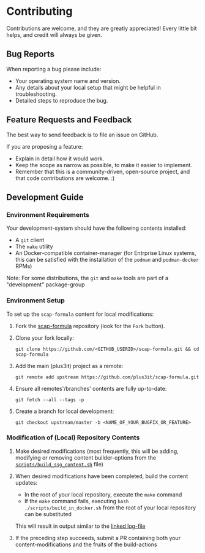 # Contributing

Contributions are welcome, and they are greatly appreciated! Every little bit
helps, and credit will always be given.

## Bug Reports

When reporting a bug please include:

*   Your operating system name and version.
*   Any details about your local setup that might be helpful in
    troubleshooting.
*   Detailed steps to reproduce the bug.

## Feature Requests and Feedback

The best way to send feedback is to file an issue on GitHub.

If you are proposing a feature:

*   Explain in detail how it would work.
*   Keep the scope as narrow as possible, to make it easier to implement.
*   Remember that this is a community-driven, open-source project, and that
    code contributions are welcome. :)

## Development Guide

### Environment Requirements

Your development-system should have the following contents installed:

* A `git` client
* The `make` utility
* An Docker-compatible container-manager (for Entrprise Linux systems, 
  this can be satisfied with the installation of the `podman` and 
  `podman-docker` RPMs)

Note: For some distributions, the `git` and `make` tools are part of a 
"development" package-group

### Environment Setup

To set up the `scap-formula` content for local modifications:

1.  Fork the [scap-formula](https://github.com/plus3it/scap-formula) repository
    (look for the `Fork` button).

1.  Clone your fork locally:

    ```shell
    git clone https://github.com/<GITHUB_USERID>/scap-formula.git && cd scap-formula
    ```

1.  Add the main (plus3it) project as a remote:

    ```shell
    git remote add upstream https://github.com/plus3it/scap-formula.git
    ```

1. Ensure all remotes'/branches' contents are fully up-to-date:

    ```shell
    git fetch --all --tags -p
    ```

1.  Create a branch for local development:

    ```shell
    git checkout upstream/master -b <NAME_OF_YOUR_BUGFIX_OR_FEATURE>
    ```

### Modification of (Local) Repository Contents

1.  Make desired modifications (most frequently, this will be adding, modifying
    or removing content builder-options from the [`scripts/build_ssg_content.sh`](/scripts/build_ssg_content.sh)
    file)

1.  When desired modifications have been completed, build the content updates:

    * In the root of your local repository, execute the `make` command
    * If the `make` command fails, executing `bash ./scripts/build_in_docker.sh`
        from the root of your local repository can be substituted

    This will result in output similar to the [linked log-file](docs/build-log_example.txt)

1. If the preceding step succeeds, submit a PR containing both your
   content-modifications and the fruits of the build-actions
